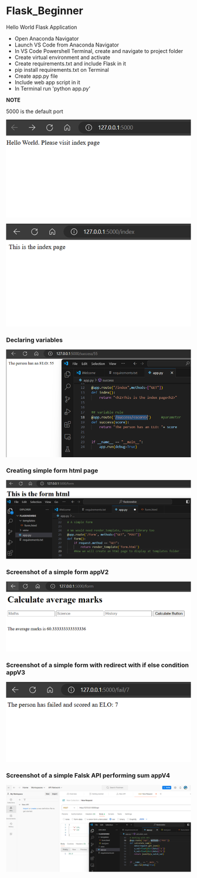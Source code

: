 # Flask_Beginner

Hello World Flask Application
- Open Anaconda Navigator
- Launch VS Code from Anaconda Navigator
- In VS Code Powershell Terminal, create and navigate to project folder
- Create virtual environment and activate
- Create requirements.txt and include Flask in it
- pip install requirements.txt on Terminal
- Create app.py file
- Include web app script in it
- In Terminal run 'python app.py'

**NOTE**

5000 is the default port


![alt text](https://github.com/rog-SARTHAK/Flask_Beginner/blob/main/Assets/01.png)

![alt text](https://github.com/rog-SARTHAK/Flask_Beginner/blob/main/Assets/02.png)


### Declaring variables

![alt text](https://github.com/rog-SARTHAK/Flask_Beginner/blob/main/Assets/03.png)

### Creating simple form html page

![alt text](https://github.com/rog-SARTHAK/Flask_Beginner/blob/main/Assets/04.png)

### Screenshot of a simple form appV2

![alt text](https://github.com/rog-SARTHAK/Flask_Beginner/blob/main/Assets/05.png)

### Screenshot of a simple form with redirect with if else condition appV3

![alt text](https://github.com/rog-SARTHAK/Flask_Beginner/blob/main/Assets/06.png)


### Screenshot of a simple Falsk API performing sum appV4

![alt text](https://github.com/rog-SARTHAK/Flask_Beginner/blob/main/Assets/07.png)
